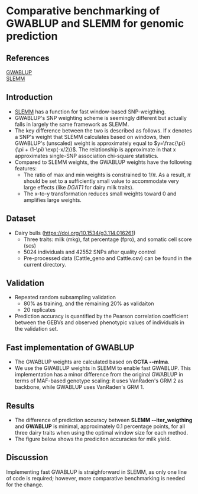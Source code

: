 # Comparative benchmarking of GWABLUP and SLEMM for genomic prediction

## References
[GWABLUP](https://gsejournal.biomedcentral.com/articles/10.1186/s12711-024-00881-y)  
[SLEMM](https://academic.oup.com/bioinformatics/article/39/3/btad127/7075542)

## Introduction
- [SLEMM](https://github.com/jiang18/slemm) has a function for fast window-based SNP-weigthing. 
- GWABLUP's SNP weighting scheme is seemingly different but actually falls in largely the same framework as SLEMM.
- The key difference between the two is described as follows. If x denotes a SNP's weight that SLEMM calculates based on windows, then GWABLUP's (unscaled) weight is approximately equal to $y=\frac{\pi}{\pi + (1-\pi) \exp(-x/2)}$. The relationship is approximate in that x approximates single-SNP association chi-square statistics.
- Compared to SLEMM weights, the GWABLUP weights have the following features:
  - The ratio of max and min weights is constrained to $1/\pi$. As a result, $\pi$ should be set to a sufficiently small value to accommodate very large effects (like *DGAT1* for dairy milk traits).
  - The x-to-y transformation reduces small weights toward 0 and amplifies large weights.

## Dataset
- Dairy bulls (https://doi.org/10.1534/g3.114.016261)
  - Three traits: milk (mkg), fat percentage (fpro), and somatic cell score (scs)
  - 5024 individuals and 42552 SNPs after quality control
  - Pre-processed data (Cattle_geno and Cattle.csv) can be found in the current directory.

## Validation
- Repeated random subsampling validation
  - 80% as training, and the remaining 20% as validaiton
  - 20 replicates
- Prediction accuracy is quantified by the Pearson correlation coefficient between the GEBVs and observed phenotypic values of individuals in the validation set. 

## Fast implementation of GWABLUP
- The GWABLUP weights are calculated based on **GCTA --mlma**.  
- We use the GWABLUP weights in SLEMM to enable fast GWABLUP. This implementation has a minor difference from the original GWABLUP in terms of MAF-based genotype scaling: it uses VanRaden's GRM 2 as backbone, while GWABLUP uses VanRaden's GRM 1.

## Results
- The difference of prediction accuracy between **SLEMM --iter_weigthing** and **GWABLUP** is minimal, approximately 0.1 percentage points, for all three dairy traits when using the optimal window size for each method.
- The figure below shows the prediciton accuracies for milk yield.

## Discussion
Implementing fast GWABLUP is straighforward in SLEMM, as only one line of code is required; however, more comparative benchmarking is needed for the change. 
